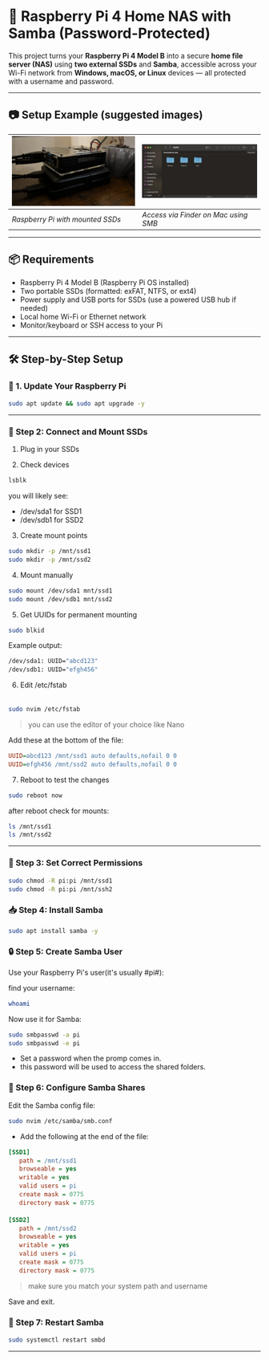 # 🍓 Raspberry Pi 4 Home NAS with Samba (Password-Protected)

This project turns your **Raspberry Pi 4 Model B** into a secure **home file server (NAS)** using **two external SSDs** and **Samba**, accessible across your Wi-Fi network from **Windows, macOS, or Linux** devices — all protected with a username and password.

---

## 📷 Setup Example (suggested images)

| ![Hardware Setup](images/setup-hardware.jpeg) | ![Access on macOS](images/mac-smb-access.png) |
|---------------------------------------------|-----------------------------------------------|
| *Raspberry Pi with mounted SSDs*            | *Access via Finder on Mac using SMB*          |

---

## 📦 Requirements

- Raspberry Pi 4 Model B (Raspberry Pi OS installed)
- Two portable SSDs (formatted: exFAT, NTFS, or ext4)
- Power supply and USB ports for SSDs (use a powered USB hub if needed)
- Local home Wi-Fi or Ethernet network
- Monitor/keyboard or SSH access to your Pi

---

## 🛠️ Step-by-Step Setup

### 🔄 1. Update Your Raspberry Pi

```bash
sudo apt update && sudo apt upgrade -y
```
---

### 💽 Step 2: Connect and Mount SSDs

1. Plug in your SSDs

2. Check devices

```bash
lsblk
```
you will likely see:

* /dev/sda1 for SSD1
* /dev/sdb1 for SSD2

3. Create mount points

```bash
sudo mkdir -p /mnt/ssd1
sudo mkdir -p /mnt/ssd2
```

4. Mount manually 

```bash
sudo mount /dev/sda1 mnt/ssd1
sudo mount /dev/sdb1 mnt/ssd2
```

5. Get UUIDs for permanent mounting

```bash
sudo blkid
```

Example output:
```bash
/dev/sda1: UUID="abcd123"
/dev/sdb1: UUID="efgh456"
```

6. Edit /etc/fstab
```bash

sudo nvim /etc/fstab
```
> you can use the editor of your choice like Nano

Add these at the bottom of the file:

```ini
UUID=abcd123 /mnt/ssd1 auto defaults,nofail 0 0
UUID=efgh456 /mnt/ssd2 auto defaults,nofail 0 0
```

7. Reboot to test the changes

```bash
sudo reboot now
```

after reboot check for mounts:

```bash
ls /mnt/ssd1
ls /mnt/ssd2
```

---

### 🔐 Step 3: Set Correct Permissions

```bash
sudo chmod -R pi:pi /mnt/ssd1
sudo chmod -R pi:pi /mnt/ssh2
```

### 📥 Step 4: Install Samba

```bash
sudo apt install samba -y
```

### 🔒 Step 5: Create Samba User

Use your Raspberry Pi's user(it's usually #pi#):

find your username:
```bash
whoami
```

Now use it for Samba:
```bash
sudo smbpasswd -a pi
sudo smbpasswd -e pi
```

* Set a password when the promp comes in.
* this password will be used to access the shared folders.

### 🧩 Step 6: Configure Samba Shares

Edit the Samba config file:

```bash
sudo nvim /etc/samba/smb.conf
```

* Add the following at the end of the file:

```ini
[SSD1]
   path = /mnt/ssd1
   browseable = yes
   writable = yes
   valid users = pi
   create mask = 0775
   directory mask = 0775

[SSD2]
   path = /mnt/ssd2
   browseable = yes
   writable = yes
   valid users = pi
   create mask = 0775
   directory mask = 0775
```
> make sure you match your system path and username 

Save and exit.

### 🔁 Step 7: Restart Samba

```bash
sudo systemctl restart smbd
```

---